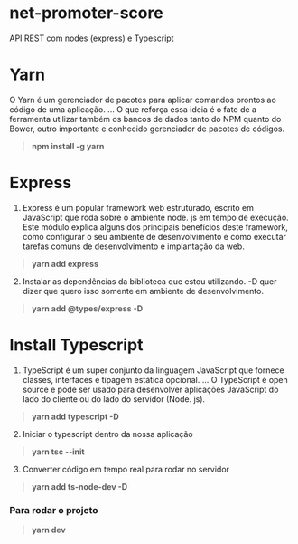 # net-promoter-score
API REST com nodes (express) e Typescript

# Yarn

O Yarn é um gerenciador de pacotes para aplicar comandos prontos ao código de uma aplicação. ... O que reforça essa ideia é o fato de a ferramenta utilizar também os bancos de dados tanto do NPM quanto do Bower, outro importante e conhecido gerenciador de pacotes de códigos.
>**npm install -g yarn**

# Express

1. Express é um popular framework web estruturado, escrito em JavaScript que roda sobre o ambiente node. js em tempo de execução. Este módulo explica alguns dos principais benefícios deste framework, como configurar o seu ambiente de desenvolvimento e como executar tarefas comuns de desenvolvimento e implantação da web.
>**yarn add express**

2. Instalar as dependências da biblioteca que estou utilizando. -D quer dizer que quero isso somente em ambiente de desenvolvimento.
>**yarn add @types/express -D**

# Install Typescript

1. TypeScript é um super conjunto da linguagem JavaScript que fornece classes, interfaces e tipagem estática opcional. ... O TypeScript é open source e pode ser usado para desenvolver aplicações JavaScript do lado do cliente ou do lado do servidor (Node. js).
>**yarn add typescript -D**

2. Iniciar o typescript dentro da nossa aplicação 
>**yarn tsc --init**

3. Converter código em tempo real para rodar no servidor
>**yarn add ts-node-dev -D**

### Para rodar o projeto
>**yarn dev**